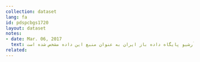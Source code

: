 ```yaml
---
collection: dataset
lang: fa
id: pdspcbgs1720
layout: dataset
notes: 
- date: Mar. 06, 2017
  text: به دلیل موجود نبودن لینک داده در زمان انتشار، آرشیو پایگاه داده باز ایران به عنوان منبع این داده مشخص شده است.<br/><br/> ستون حقوق و مزايای مستمر شامل حقوق و مزايای مستمر اعم از حقوق، انواع فوق العاده‌های مستمر، حق عائله‌مندی و اولاد، پاداش پايان سال (عيدی) شاغلين و كسور بازنشستگی و حق بيمه و حق درمان سهم دولت (كارفرما) مربوط به كاركنان رسمی و پيمانی است و تغيير دراعتبار هر استان منوط به پيشنهاد استاندار و تاييد معاونت برنامه ريزی و نظارت راهبردی است. اعتبارات مندرج در اين جدول، در قالب موارد و اولويت‌های تعيينی توسط معاونت برنامه ريزی و نظارت راهبردی رئيس جمهور قابل اجراست.
related:
---
```

